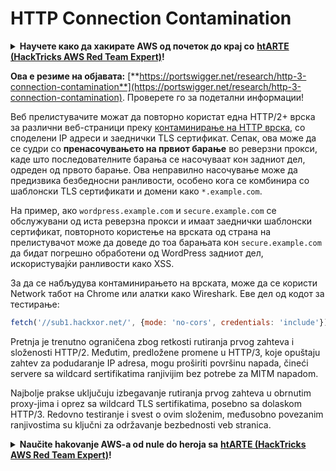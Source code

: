 # HTTP Connection Contamination

<details>

<summary><strong>Научете како да хакирате AWS од почеток до крај со</strong> <a href="https://training.hacktricks.xyz/courses/arte"><strong>htARTE (HackTricks AWS Red Team Expert)</strong></a><strong>!</strong></summary>

Други начини за поддршка на HackTricks:

* Ако сакате да го видите **вашиот бизнис рекламиран на HackTricks** или **преземете HackTricks во PDF** проверете ги [**ПЛАНОВИТЕ ЗА ПРЕТПЛАТА**](https://github.com/sponsors/carlospolop)!
* Добијте [**официјални PEASS & HackTricks swag**](https://peass.creator-spring.com)
* Откријте [**The PEASS Family**](https://opensea.io/collection/the-peass-family), нашата колекција на ексклузивни [**NFTs**](https://opensea.io/collection/the-peass-family)
* **Придружете се на** 💬 [**Discord групата**](https://discord.gg/hRep4RUj7f) или [**telegram групата**](https://t.me/peass) или **следете** не на **Twitter** 🐦 [**@carlospolopm**](https://twitter.com/hacktricks\_live)**.**
* **Споделете ги вашите хакерски трикови со поднесување на PRs на** [**HackTricks**](https://github.com/carlospolop/hacktricks) и [**HackTricks Cloud**](https://github.com/carlospolop/hacktricks-cloud) github репота.

</details>

**Ова е резиме на објавата:** [**https://portswigger.net/research/http-3-connection-contamination**](https://portswigger.net/research/http-3-connection-contamination). Проверете го за подетални информации!

Веб прелистувачите можат да повторно користат една HTTP/2+ врска за различни веб-страници преку [контаминирање на HTTP врска](https://daniel.haxx.se/blog/2016/08/18/http2-connection-coalescing), со споделени IP адреси и заеднички TLS сертификат. Сепак, ова може да се судри со **пренасочувањето на првиот барање** во реверзни прокси, каде што последователните барања се насочуваат кон задниот дел, одреден од првото барање. Ова неправилно насочување може да предизвика безбедносни ранливости, особено кога се комбинира со шаблонски TLS сертификати и домени како `*.example.com`.

На пример, ако `wordpress.example.com` и `secure.example.com` се обслужувани од иста реверзна прокси и имаат заеднички шаблонски сертификат, повторното користење на врската од страна на прелистувачот може да доведе до тоа барањата кон `secure.example.com` да бидат погрешно обработени од WordPress задниот дел, искористувајќи ранливости како XSS.

За да се набљудува контаминирањето на врската, може да се користи Network табот на Chrome или алатки како Wireshark. Еве дел од кодот за тестирање:

```javascript
fetch('//sub1.hackxor.net/', {mode: 'no-cors', credentials: 'include'}).then(()=>{ fetch('//sub2.hackxor.net/', {mode: 'no-cors', credentials: 'include'}) })
```

Pretnja je trenutno ograničena zbog retkosti rutiranja prvog zahteva i složenosti HTTP/2. Međutim, predložene promene u HTTP/3, koje opuštaju zahtev za podudaranje IP adresa, mogu proširiti površinu napada, čineći servere sa wildcard sertifikatima ranjivijim bez potrebe za MITM napadom.

Najbolje prakse uključuju izbegavanje rutiranja prvog zahteva u obrnutim proxy-jima i oprez sa wildcard TLS sertifikatima, posebno sa dolaskom HTTP/3. Redovno testiranje i svest o ovim složenim, međusobno povezanim ranjivostima su ključni za održavanje bezbednosti veb stranica.

<details>

<summary><strong>Naučite hakovanje AWS-a od nule do heroja sa</strong> <a href="https://training.hacktricks.xyz/courses/arte"><strong>htARTE (HackTricks AWS Red Team Expert)</strong></a><strong>!</strong></summary>

Drugi načini podrške HackTricks-u:

* Ako želite da vidite **vašu kompaniju oglašenu u HackTricks-u** ili **preuzmete HackTricks u PDF formatu** Proverite [**SUBSCRIPTION PLANS**](https://github.com/sponsors/carlospolop)!
* Nabavite [**zvanični PEASS & HackTricks swag**](https://peass.creator-spring.com)
* Otkrijte [**The PEASS Family**](https://opensea.io/collection/the-peass-family), našu kolekciju ekskluzivnih [**NFT-ova**](https://opensea.io/collection/the-peass-family)
* **Pridružite se** 💬 [**Discord grupi**](https://discord.gg/hRep4RUj7f) ili [**telegram grupi**](https://t.me/peass) ili nas **pratite** na **Twitter-u** 🐦 [**@carlospolopm**](https://twitter.com/hacktricks\_live)**.**
* **Podelite svoje hakovanje trikove slanjem PR-ova na** [**HackTricks**](https://github.com/carlospolop/hacktricks) i [**HackTricks Cloud**](https://github.com/carlospolop/hacktricks-cloud) github repozitorijume.

</details>
